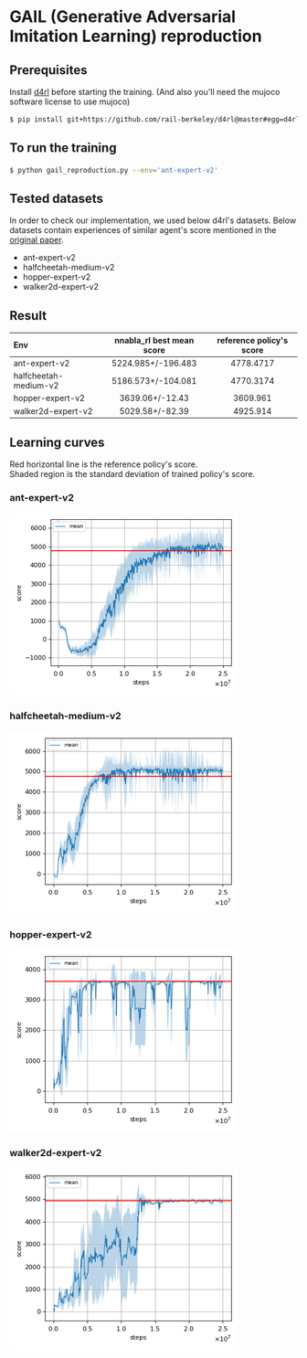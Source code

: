 # GAIL (Generative Adversarial Imitation Learning) reproduction

## Prerequisites

Install [d4rl](https://github.com/rail-berkeley/d4rl) before starting the training. (And also you'll need the mujoco software license to use mujoco)

```sh
$ pip install git+https://github.com/rail-berkeley/d4rl@master#egg=d4rl
```

## To run the training

```sh
$ python gail_reproduction.py --env='ant-expert-v2'
```

## Tested datasets

In order to check our implementation, we used below d4rl's datasets.
Below datasets contain experiences of similar agent's score mentioned in the [original paper](https://arxiv.org/abs/1606.03476).

- ant-expert-v2
- halfcheetah-medium-v2
- hopper-expert-v2
- walker2d-expert-v2

## Result

|Env|nnabla_rl best mean score|reference policy's score|
|:---|:---:|:---:|
|ant-expert-v2|5224.985+/-196.483|4778.4717|
|halfcheetah-medium-v2|5186.573+/-104.081|4770.3174|
|hopper-expert-v2|3639.06+/-12.43|3609.961|
|walker2d-expert-v2|5029.58+/-82.39|4925.914|

## Learning curves

Red horizontal line is the reference policy's score. </br>
Shaded region is the standard deviation of trained policy's score.

### ant-expert-v2

![ant-expert-v2 Result](reproduction_results/ant-expert-v2_datasetsize-4000_results/result.png)

### halfcheetah-medium-v2

![halfcheetah-medium-v2 Result](reproduction_results/halfcheetah-medium-v2_datasetsize-4000_results/result.png)

### hopper-expert-v2

![hopper-expert-v2 Result](reproduction_results/hopper-expert-v2_datasetsize-4000_results/result.png)

### walker2d-expert-v2

![walker2d-expert-v2 Result](reproduction_results/walker2d-expert-v2_datasetsize-4000_results/result.png)
